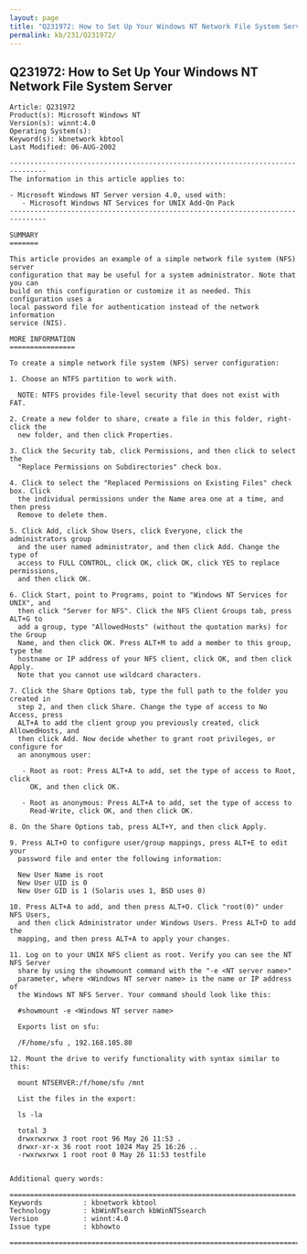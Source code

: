 ```yaml
---
layout: page
title: "Q231972: How to Set Up Your Windows NT Network File System Server"
permalink: kb/231/Q231972/
---
```


## Q231972: How to Set Up Your Windows NT Network File System Server

	Article: Q231972
	Product(s): Microsoft Windows NT
	Version(s): winnt:4.0
	Operating System(s): 
	Keyword(s): kbnetwork kbtool
	Last Modified: 06-AUG-2002
	
	-------------------------------------------------------------------------------
	The information in this article applies to:
	
	- Microsoft Windows NT Server version 4.0, used with:
	   - Microsoft Windows NT Services for UNIX Add-On Pack 
	-------------------------------------------------------------------------------
	
	SUMMARY
	=======
	
	This article provides an example of a simple network file system (NFS) server
	configuration that may be useful for a system administrator. Note that you can
	build on this configuration or customize it as needed. This configuration uses a
	local password file for authentication instead of the network information
	service (NIS).
	
	MORE INFORMATION
	================
	
	To create a simple network file system (NFS) server configuration:
	
	1. Choose an NTFS partition to work with.
	
	  NOTE: NTFS provides file-level security that does not exist with FAT.
	
	2. Create a new folder to share, create a file in this folder, right-click the
	  new folder, and then click Properties.
	
	3. Click the Security tab, click Permissions, and then click to select the
	  "Replace Permissions on Subdirectories" check box.
	
	4. Click to select the "Replaced Permissions on Existing Files" check box. Click
	  the individual permissions under the Name area one at a time, and then press
	  Remove to delete them.
	
	5. Click Add, click Show Users, click Everyone, click the administrators group
	  and the user named administrator, and then click Add. Change the type of
	  access to FULL CONTROL, click OK, click OK, click YES to replace permissions,
	  and then click OK.
	
	6. Click Start, point to Programs, point to "Windows NT Services for UNIX", and
	  then click "Server for NFS". Click the NFS Client Groups tab, press ALT+G to
	  add a group, type "AllowedHosts" (without the quotation marks) for the Group
	  Name, and then click OK. Press ALT+M to add a member to this group, type the
	  hostname or IP address of your NFS client, click OK, and then click Apply.
	  Note that you cannot use wildcard characters.
	
	7. Click the Share Options tab, type the full path to the folder you created in
	  step 2, and then click Share. Change the type of access to No Access, press
	  ALT+A to add the client group you previously created, click AllowedHosts, and
	  then click Add. Now decide whether to grant root privileges, or configure for
	  an anonymous user:
	
	   - Root as root: Press ALT+A to add, set the type of access to Root, click
	     OK, and then click OK.
	
	   - Root as anonymous: Press ALT+A to add, set the type of access to
	     Read-Write, click OK, and then click OK.
	
	8. On the Share Options tab, press ALT+Y, and then click Apply.
	
	9. Press ALT+O to configure user/group mappings, press ALT+E to edit your
	  password file and enter the following information:
	
	  New User Name is root
	  New User UID is 0
	  New User GID is 1 (Solaris uses 1, BSD uses 0)
	
	10. Press ALT+A to add, and then press ALT+O. Click "root(0)" under NFS Users,
	  and then click Administrator under Windows Users. Press ALT+D to add the
	  mapping, and then press ALT+A to apply your changes.
	
	11. Log on to your UNIX NFS client as root. Verify you can see the NT NFS Server
	  share by using the showmount command with the "-e <NT server name>"
	  parameter, where <Windows NT server name> is the name or IP address of
	  the Windows NT NFS Server. Your command should look like this:
	
	  #showmount -e <Windows NT server name>
	
	  Exports list on sfu:
	
	  /F/home/sfu , 192.168.105.80
	
	12. Mount the drive to verify functionality with syntax similar to this:
	
	  mount NTSERVER:/f/home/sfu /mnt
	
	  List the files in the export:
	
	  ls -la
	
	  total 3
	  drwxrwxrwx 3 root root 96 May 26 11:53 .
	  drwxr-xr-x 36 root root 1024 May 25 16:26 ..
	  -rwxrwxrwx 1 root root 0 May 26 11:53 testfile
	
	
	Additional query words:
	
	======================================================================
	Keywords          : kbnetwork kbtool 
	Technology        : kbWinNTsearch kbWinNTSsearch
	Version           : winnt:4.0
	Issue type        : kbhowto
	
	=============================================================================
	
